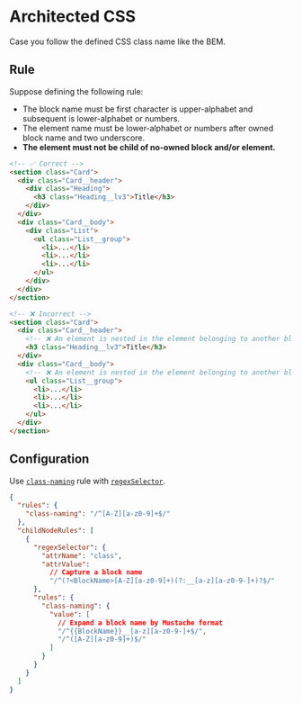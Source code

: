 # Architected CSS

Case you follow the defined CSS class name like the BEM.

## Rule

Suppose defining the following rule:

- The block name must be first character is upper-alphabet and subsequent is lower-alphabet or numbers.
- The element name must be lower-alphabet or numbers after owned block name and two underscore.
- **The element must not be child of no-owned block and/or element.**

```html
<!-- ✅ Correct -->
<section class="Card">
  <div class="Card__header">
    <div class="Heading">
      <h3 class="Heading__lv3">Title</h3>
    </div>
  </div>
  <div class="Card__body">
    <div class="List">
      <ul class="List__group">
        <li>...</li>
        <li>...</li>
        <li>...</li>
      </ul>
    </div>
  </div>
</section>

<!-- ❌ Incorrect -->
<section class="Card">
  <div class="Card__header">
    <!-- ❌ An element is nested in the element belonging to another block -->
    <h3 class="Heading__lv3">Title</h3>
  </div>
  <div class="Card__body">
    <!-- ❌ An element is nested in the element belonging to another block -->
    <ul class="List__group">
      <li>...</li>
      <li>...</li>
      <li>...</li>
    </ul>
  </div>
</section>
```

## Configuration

Use [`class-naming`](/docs/rules/class-naming) rule with [`regexSelector`](/docs/configuration/properties#regexselector).

```json
{
  "rules": {
    "class-naming": "/^[A-Z][a-z0-9]+$/"
  },
  "childNodeRules": [
    {
      "regexSelector": {
        "attrName": "class",
        "attrValue":
          // Capture a block name
          "/^(?<BlockName>[A-Z][a-z0-9]+)(?:__[a-z][a-z0-9-]+)?$/"
      },
      "rules": {
        "class-naming": {
          "value": [
            // Expand a block name by Mustache format
            "/^{{BlockName}}__[a-z][a-z0-9-]+$/",
            "/^([A-Z][a-z0-9]+)$/"
          ]
        }
      }
    }
  ]
}
```
